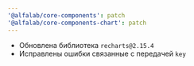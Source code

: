 ```yaml
---
'@alfalab/core-components': patch
'@alfalab/core-components-chart': patch
---
```


- Обновлена библиотека `recharts@2.15.4`
- Исправлены ошибки связанные с передачей `key`
